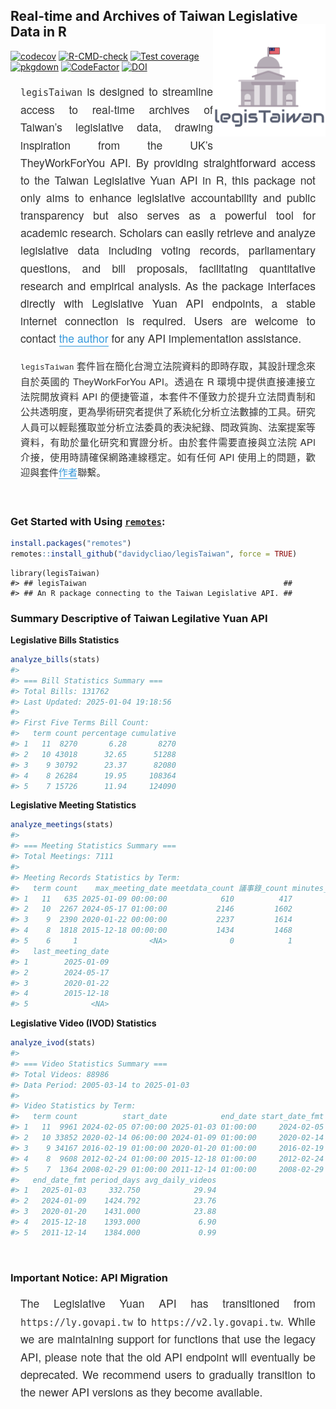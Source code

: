 
<!-- README.md is generated from README.Rmd. Please edit that file -->

## Real-time and Archives of Taiwan Legislative Data in R <img src="man/figures/logo.png" align="right" width="180"/>

<!-- badges: start -->

[![codecov](https://codecov.io/gh/davidycliao/legisTaiwan/branch/master/graph/badge.svg?token=HVVTCOE90D)](https://codecov.io/gh/davidycliao/legisTaiwan)
[![R-CMD-check](https://github.com/davidycliao/legisTaiwan/actions/workflows/R-CMD-check.yaml/badge.svg)](https://github.com/davidycliao/legisTaiwan/actions/workflows/R-CMD-check.yaml)
[![Test
coverage](https://github.com/davidycliao/legisTaiwan/actions/workflows/test-coverage.yaml/badge.svg)](https://github.com/davidycliao/legisTaiwan/actions/workflows/test-coverage.yaml)
[![pkgdown](https://github.com/davidycliao/legisTaiwan/actions/workflows/pkgdown.yaml/badge.svg)](https://github.com/davidycliao/legisTaiwan/actions/workflows/pkgdown.yaml)
[![CodeFactor](https://www.codefactor.io/repository/github/davidycliao/legistaiwan/badge)](https://www.codefactor.io/repository/github/davidycliao/legistaiwan)
[![DOI](https://zenodo.org/badge/DOI/10.5281/zenodo.7633962.svg)](https://doi.org/10.5281/zenodo.7633962)
<!-- badges: end -->

<!-- <div style="text-align: justify"> -->

<!-- `legisTaiwan` is designed to streamline access to real-time archives of Taiwan's legislative data, drawing inspiration from the UK's TheyWorkForYou API. By providing straightforward access to the Taiwan Legislative Yuan API in R, this package not only aims to enhance legislative accountability and public transparency but also serves as a powerful tool for academic research. Scholars can easily retrieve and analyze legislative data including voting records, parliamentary questions, and bill proposals, facilitating quantitative research and empirical analysis. As the package interfaces directly with Legislative Yuan API endpoints, a stable internet connection is required. Users are welcome to contact [the author](https://davidycliao.github.io) for any API implementation assistance. -->

<!-- </div> -->

<div style="text-align: justify; font-size: 1.1rem; line-height: 1.6; color: #333; max-width: 800px; margin: 1rem auto; padding: 0 1rem; font-family: 'Helvetica Neue', Arial, sans-serif;">

`legisTaiwan` is designed to streamline access to real-time archives of
Taiwan’s legislative data, drawing inspiration from the UK’s
TheyWorkForYou API. By providing straightforward access to the Taiwan
Legislative Yuan API in R, this package not only aims to enhance
legislative accountability and public transparency but also serves as a
powerful tool for academic research. Scholars can easily retrieve and
analyze legislative data including voting records, parliamentary
questions, and bill proposals, facilitating quantitative research and
empirical analysis. As the package interfaces directly with Legislative
Yuan API endpoints, a stable internet connection is required. Users are
welcome to contact
<a href="https://davidycliao.github.io" style="color: #3498db; text-decoration: none; border-bottom: 1px solid #3498db;">the
author</a> for any API implementation assistance.

</div>

<div style="text-align: justify; font-size: 0.95rem; line-height: 1.6; color: #333; max-width: 800px; margin: 1rem auto; padding: 0 1rem; font-family: 'Helvetica Neue', Arial, sans-serif;">

`legisTaiwan`
套件旨在簡化台灣立法院資料的即時存取，其設計理念來自於英國的
TheyWorkForYou API。透過在 R 環境中提供直接連接立法院開放資料 API
的便捷管道，本套件不僅致力於提升立法問責制和公共透明度，更為學術研究者提供了系統化分析立法數據的工具。研究人員可以輕鬆獲取並分析立法委員的表決紀錄、問政質詢、法案提案等資料，有助於量化研究和實證分析。由於套件需要直接與立法院
API 介接，使用時請確保網路連線穩定。如有任何 API
使用上的問題，歡迎與套件<a href="https://davidycliao.github.io" style="color: #3498db; text-decoration: none; border-bottom: 1px solid #3498db;">作者</a>聯繫。

</div>

<br>

### Get Started with Using [`remotes`](https://github.com/r-lib/remotes):

``` r
install.packages("remotes")
remotes::install_github("davidycliao/legisTaiwan", force = TRUE)
```

    library(legisTaiwan)
    #> ## legisTaiwan                                            ##
    #> ## An R package connecting to the Taiwan Legislative API. ##

### Summary Descriptive of Taiwan Legilative Yuan API

**Legislative Bills Statistics**

``` r
analyze_bills(stats)
#> 
#> === Bill Statistics Summary ===
#> Total Bills: 131762
#> Last Updated: 2025-01-04 19:18:56
#> 
#> First Five Terms Bill Count:
#>   term count percentage cumulative
#> 1   11  8270       6.28       8270
#> 2   10 43018      32.65      51288
#> 3    9 30792      23.37      82080
#> 4    8 26284      19.95     108364
#> 5    7 15726      11.94     124090
```

**Legislative Meeting Statistics**

``` r
analyze_meetings(stats)
#> 
#> === Meeting Statistics Summary ===
#> Total Meetings: 7111
#> 
#> Meeting Records Statistics by Term:
#>   term count    max_meeting_date meetdata_count 議事錄_count minutes_ratio
#> 1   11   635 2025-01-09 00:00:00            610          417         65.67
#> 2   10  2267 2024-05-17 01:00:00           2146         1602         70.67
#> 3    9  2390 2020-01-22 00:00:00           2237         1614         67.53
#> 4    8  1818 2015-12-18 00:00:00           1434         1468         80.75
#> 5    6     1                <NA>              0            1        100.00
#>   last_meeting_date
#> 1        2025-01-09
#> 2        2024-05-17
#> 3        2020-01-22
#> 4        2015-12-18
#> 5              <NA>
```

**Legislative Video (IVOD) Statistics**

``` r
analyze_ivod(stats)
#> 
#> === Video Statistics Summary ===
#> Total Videos: 88986
#> Data Period: 2005-03-14 to 2025-01-03
#> 
#> Video Statistics by Term:
#>   term count          start_date            end_date start_date_fmt
#> 1   11  9961 2024-02-05 07:00:00 2025-01-03 01:00:00     2024-02-05
#> 2   10 33852 2020-02-14 06:00:00 2024-01-09 01:00:00     2020-02-14
#> 3    9 34167 2016-02-19 01:00:00 2020-01-20 01:00:00     2016-02-19
#> 4    8  9608 2012-02-24 01:00:00 2015-12-18 01:00:00     2012-02-24
#> 5    7  1364 2008-02-29 01:00:00 2011-12-14 01:00:00     2008-02-29
#>   end_date_fmt period_days avg_daily_videos
#> 1   2025-01-03     332.750            29.94
#> 2   2024-01-09    1424.792            23.76
#> 3   2020-01-20    1431.000            23.88
#> 4   2015-12-18    1393.000             6.90
#> 5   2011-12-14    1384.000             0.99
```

<!-- ```{r include=FALSE} -->

<!-- create_interactive_plot(stats) -->

<!-- ``` -->

<br>

### Important Notice: API Migration

<div style="text-align: justify; font-size: 1.1rem; line-height: 1.6; color: #333; max-width: 800px; margin: 1rem auto; padding: 0 1rem; font-family: 'Helvetica Neue', Arial, sans-serif;">

<!-- `legisTaiwan` requires a stable internet connection to retrieve data -->

<!-- from the API. While most functions can fetch data spanning a long -->

<!-- period, they tend to be bandwidth-intensive due to the size of the -->

<!-- datasets. If you plan to download data over an extended period, I -->

<!-- recommend using `get_variable_info()` first to verify the current file -->

<!-- sizes on the API. Also, consider writing a batch retrieval -->

<!-- process with appropriate handlers to track the progress of file input, -->

<!-- ensuring the completeness of the requested data. -->

The Legislative Yuan API has transitioned from `https://ly.govapi.tw` to
`https://v2.ly.govapi.tw`. While we are maintaining support for
functions that use the legacy API, please note that the old API endpoint
will eventually be deprecated. We recommend users to gradually
transition to the newer API versions as they become available.

</div>

<br>

<!-- ### Acknowledgments -->

<!-- <div style="text-align: justify"> -->

<!-- This package supported the author's doctoral dissertation *"Electoral Reform, Distributive Politics, and Parties in the Taiwanese Congress"* at the University of Essex. The PhD project was made possible through the generous funding of the 2022 Taiwan Ministry of Science and Technology (MOST) TOP Grant and a full PhD fellowship from the Ministry of Education (2018-2021), Taiwan. The author extends sincere gratitude to the Legislative Yuan API Center for their technical assistance and commitment to data transparency. -->

<!-- </div> -->
